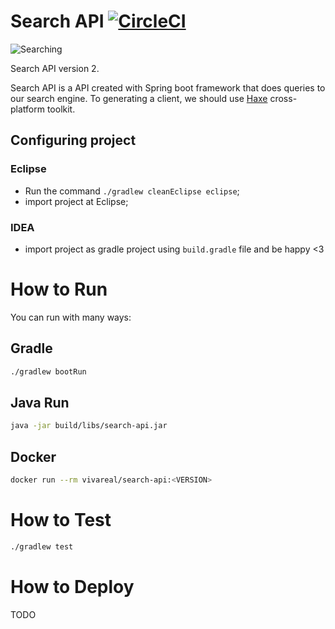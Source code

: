 # Search API [![CircleCI](https://circleci.com/gh/VivaReal/search-api/tree/master.svg?&style=shield&circle-token=ba04762cae23d66aa73b715ef66562f0928dfafb)](https://circleci.com/gh/VivaReal/search-api/tree/master)

![Searching](https://github.com/VivaReal/search-api/raw/master/src/main/resources/static/house-search.jpg "House Searching")

Search API version 2.

Search API is a API created with Spring boot framework that does queries to our search engine. To generating a client, we should use [Haxe](https://haxe.org) cross-platform toolkit.

## Configuring project

### Eclipse

- Run the command `./gradlew cleanEclipse eclipse`;
- import project at Eclipse;

### IDEA

- import project as gradle project using `build.gradle` file and be happy <3

# How to Run

You can run with many ways:

## Gradle

```sh
./gradlew bootRun
```

## Java Run

```sh
java -jar build/libs/search-api.jar
```

## Docker

```sh
docker run --rm vivareal/search-api:<VERSION>
```

# How to Test

```sh
./gradlew test
```

# How to Deploy

TODO
